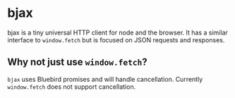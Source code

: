 # bjax

bjax is a tiny universal HTTP client for node and the browser. It has a similar interface to `window.fetch` but is 
focused on JSON requests and responses.

## Why not just use `window.fetch`?

`bjax` uses Bluebird promises and will handle cancellation. Currently `window.fetch` does not support cancellation.


